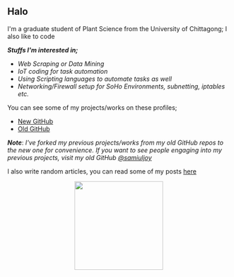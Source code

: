 ## Halo

I'm a graduate student of Plant Science from the University of Chittagong; I also like to code

***Stuffs I'm interested in;***

- _Web Scraping or Data Mining_
- _IoT coding for task automation_
- _Using Scripting languages to automate tasks as well_
- _Networking/Firewall setup for SoHo Environments, subnetting, iptables etc._

You can see some of my projects/works on these profiles;

- [New GitHub](https://github.com/samiulahmedjoy?tab=repositories)
- [Old GitHub](https://github.com/samiuljoy?tab=repositories)

___Note___: _I've forked my previous projects/works from my old GitHub repos to the new one for convenience. If you want to see people engaging into my previous projects, visit my old GitHub <a href="https://github.com/samiuljoy?tab=repositories">@samiuljoy</a>_

I also write random articles, you can read some of my posts [here](https://samiuljoy.github.io)

<p align="center">
    <img height="200" src="https://camo.githubusercontent.com/8330a57fe9917f17ba7fbd477119611e8f4b9f4e091351bb7743bbd6ba5a5f54/68747470733a2f2f6769746875622d726561646d652d73746174732e76657263656c2e6170702f6170692f746f702d6c616e67732f3f757365726e616d653d73616d69756c6a6f79266c616e67735f636f756e743d3230266c61796f75743d636f6d70616374" />
</p>
